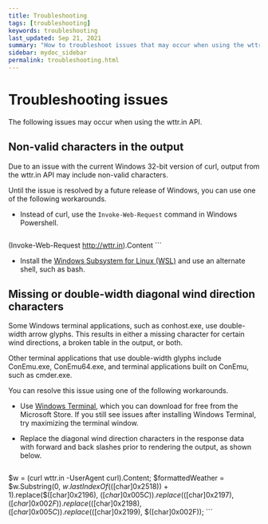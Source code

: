 ```yaml
---
title: Troubleshooting
tags: [troubleshooting]
keywords: troubleshooting
last_updated: Sep 21, 2021
summary: "How to troubleshoot issues that may occur when using the wttr.in API."
sidebar: mydoc_sidebar
permalink: troubleshooting.html
---
```


# Troubleshooting issues

The following issues may occur when using the wttr.in API.

## Non-valid characters in the output
Due to an issue with the current Windows 32-bit version of curl, output from the wttr.in API may include non-valid characters.

Until the issue is resolved by a future release of Windows, you can use one of the following workarounds.
- Instead of curl, use the `Invoke-Web-Request` command in Windows Powershell.

    ```
(Invoke-Web-Request http://wttr.in).Content
    ```

- Install the [Windows Subsystem for Linux (WSL)](https://docs.microsoft.com/en-us/windows/wsl/install-win10) and use an alternate shell, such as bash.

## Missing or double-width diagonal wind direction characters
Some Windows terminal applications, such as conhost.exe, use double-width arrow glyphs. This results in either a missing character for certain wind directions, a broken table in the output, or both.

Other terminal applications that use double-width glyphs include ConEmu.exe, ConEmu64.exe, and terminal applications built on ConEmu, such as cmder.exe.

You can resolve this issue using one of the following workarounds.

- Use [Windows Terminal](https://www.microsoft.com/en-us/p/windows-terminal-preview/9n0dx20hk701?activetab=pivot:overviewtab), which you can download for free from the Microsoft Store. If you still see issues after installing Windows Terminal, try maximizing the terminal window.

- Replace the diagonal wind direction characters in the response data with forward and back slashes prior to rendering the output, as shown below.

    ```
$w = (curl wttr.in -UserAgent curl).Content;
$formattedWeather = $w.Substring(0, $w.lastIndexOf($([char]0x2518)) + 1).replace($([char]0x2196), $([char]0x005C)).replace($([char]0x2197), $([char]0x002F)).replace($([char]0x2198), $([char]0x005C)).replace($([char]0x2199), $([char]0x002F));
    ```
